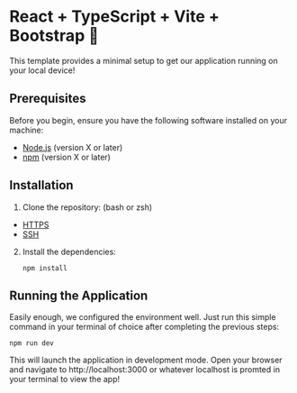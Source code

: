 # React + TypeScript + Vite + Bootstrap 🌿

This template provides a minimal setup to get our application running on your local device!

## Prerequisites

Before you begin, ensure you have the following software installed on your machine:

- [Node.js](https://nodejs.org/) (version X or later)
- [npm](https://www.npmjs.com/) (version X or later)
  
## Installation

1. Clone the repository:
   (bash or zsh)

- [HTTPS](https://github.com/JacobUH/TeamProject4353.git)
- [SSH](git@github.com:JacobUH/TeamProject4353.git)
  
2. Install the dependencies:

   ```
   npm install
   ```

## Running the Application

Easily enough, we configured the environment well. Just run this simple command in your terminal of choice after completing the previous steps:

```
npm run dev
```

This will launch the application in development mode. Open your browser and navigate to http://localhost:3000 or whatever localhost is promted in your terminal to view the app!
